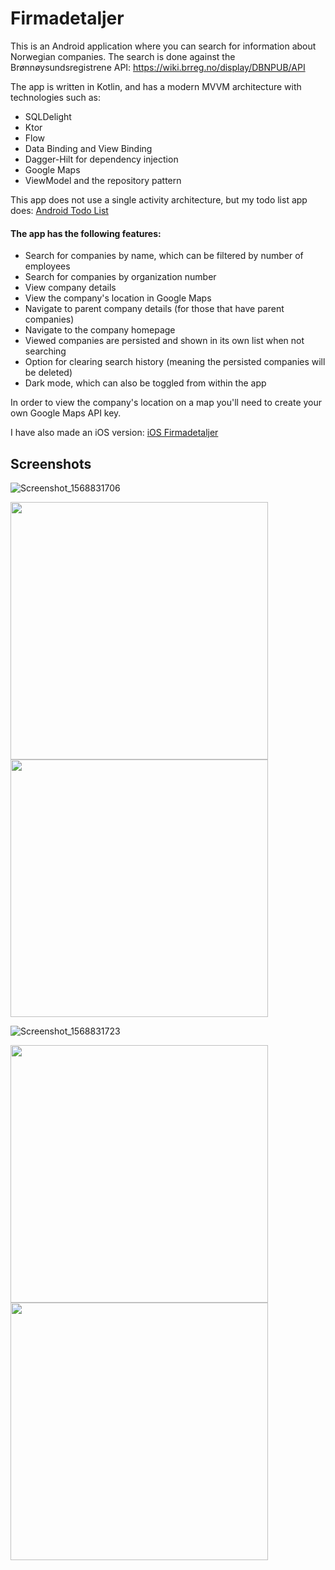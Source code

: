 # Firmadetaljer

This is an Android application where you can search for information about Norwegian companies. The search is done against the Brønnøysundsregistrene API: https://wiki.brreg.no/display/DBNPUB/API

The app is written in Kotlin, and has a modern MVVM architecture with technologies such as:

- SQLDelight
- Ktor
- Flow
- Data Binding and View Binding
- Dagger-Hilt for dependency injection
- Google Maps
- ViewModel and the repository pattern

This app does not use a single activity architecture, but my todo list app does: [Android Todo List](https://github.com/fredrik9000/TodoList_Android) 

#### The app has the following features:

- Search for companies by name, which can be filtered by number of employees
- Search for companies by organization number
- View company details
- View the company's location in Google Maps
- Navigate to parent company details (for those that have parent companies)
- Navigate to the company homepage
- Viewed companies are persisted and shown in its own list when not searching
- Option for clearing search history (meaning the persisted companies will be deleted)
- Dark mode, which can also be toggled from within the app

In order to view the company's location on a map you'll need to create your own Google Maps API key.

I have also made an iOS version: [iOS Firmadetaljer](https://github.com/fredrik9000/Firmadetaljer_iOS)

## Screenshots

![Screenshot_1568831706](https://user-images.githubusercontent.com/13121494/89735215-34c17d00-da61-11ea-82be-14d89e5fe5bc.png)

<p float="left">
  <img src="https://user-images.githubusercontent.com/13121494/89735214-3428e680-da61-11ea-9d67-fa60693ada93.png" width="412" />
  <img src="https://user-images.githubusercontent.com/13121494/89735213-33905000-da61-11ea-84be-a0236891b8b1.png" width="412" />
</p>

![Screenshot_1568831723](https://user-images.githubusercontent.com/13121494/89735217-34c17d00-da61-11ea-985d-2c878d7ce05a.png)

<p float="left">
  <img src="https://user-images.githubusercontent.com/13121494/89735367-61c25f80-da62-11ea-81d5-ab48a53f9520.png" width="412" />
  <img src="https://user-images.githubusercontent.com/13121494/89735437-c7aee700-da62-11ea-96c2-d6cf54dbd3c2.png" width="412" />
</p>
